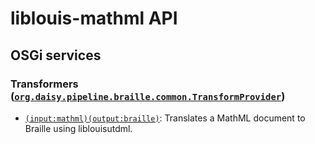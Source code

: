 # liblouis-mathml API

## OSGi services

### Transformers ([`org.daisy.pipeline.braille.common.TransformProvider`](http://daisy.github.io/pipeline/api/org/daisy/pipeline/braille/common/TransformProvider.html))

- [`(input:mathml)(output:braille)`](java/org/daisy/pipeline/braille/liblouis/impl/LiblouisMathMLTransform.java):
  Translates a MathML document to Braille using liblouisutdml.
  

<link rev="dp2:doc" href="./"/>
<link rel="rdf:type" href="http://www.daisy.org/ns/pipeline/apidoc"/>
